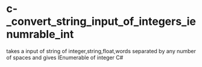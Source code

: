# c-_convert_string_input_of_integers_ienumrable_int
takes a input of string of integer,string,float,words separated by any number of spaces and gives IEnumerable of integer C#
